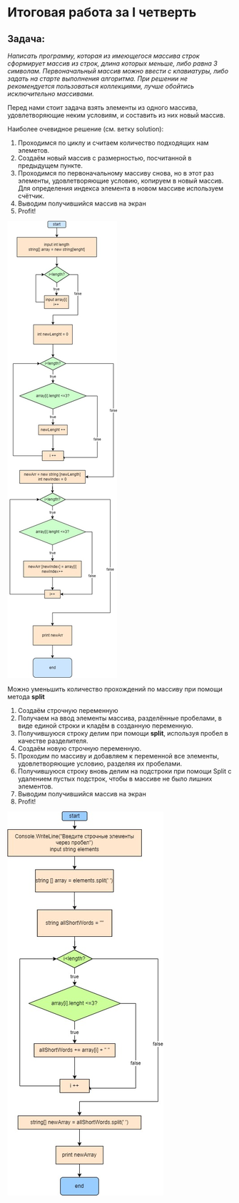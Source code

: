 # Итоговая работа за I четверть
## Задача:
*Написать программу, которая из имеющегося массива строк сформирует массив из строк, длина которых меньше, либо равна 3 символам. Первоначальный массив можно ввести с клавиатуры, либо задать на старте выполнения алгоритма.
При решении не рекомендуется пользоваться коллекциями, лучше обойтись исключительно массивами.*

Перед нами стоит задача взять элементы из одного массива, удовлетворяющие неким условиям, и составить из них новый массив.

Наиболее очевидное решение (см. ветку solution):

1. Проходимся по циклу и считаем количество подходящих нам элеметов.
2. Создаём новый массив с размерностью, посчитанной в предыдущем пункте.
3. Проходимся по первоначальному массиву снова, но в этот раз элементы, удовлетворяющие условию, копируем в новый массив. Для определения индекса элемента в новом массиве используем счётчик.
4. Выводим получившийся массив на экран
5. Profit!

![Блок-схема с певым вариантом решения](blockScheme.jpg)

Можно уменьшить количество прохождений по массиву при помощи метода **split**

1. Создаём строчную переменную
2. Получаем на ввод элементы массива, разделённые пробелами, в виде единой строки и кладём в созданную переменную.
3. Получившуюся строку делим при помощи **split**, используя пробел в качестве разделителя.
4. Создаём новую строчную переменную.
5. Проходим по массиву и добавляем к переменной все элементы, удовлетворяющие условию, разделяя их пробелами.
6. Получившуюся строку вновь делим на подстроки при помощи Split с удалением пустых подстрок, чтобы в массиве не было лишних элементов.
7. Выводим получившийся массив на экран
8. Profit!

![Блок-схема с альтернаятивным вариантом решения](AlternateBlockScheme.jpg)